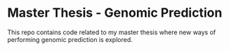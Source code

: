 # Master Thesis - Genomic Prediction
This repo contains code related to my master thesis where new ways of performing genomic prediction is explored. 